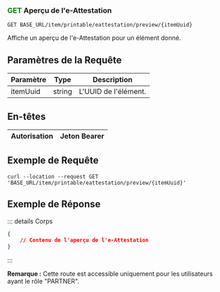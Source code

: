 

### <span style="color:green">GET</span> Aperçu de l'e-Attestation

```plaintext
GET BASE_URL/item/printable/eattestation/preview/{itemUuid}
```

Affiche un aperçu de l'e-Attestation pour un élément donné.

## Paramètres de la Requête

| Paramètre | Type   | Description           |
| --------- | ------ | --------------------- |
| itemUuid  | string | L'UUID de l'élément.  |

## En-têtes

| Autorisation | Jeton Bearer |
| -------------| ----------- |

## Exemple de Requête

```curl
curl --location --request GET 'BASE_URL/item/printable/eattestation/preview/{itemUuid}'
```

## Exemple de Réponse

::: details Corps

```json
{
    // Contenu de l'aperçu de l'e-Attestation
}
```

:::

**Remarque :** Cette route est accessible uniquement pour les utilisateurs ayant le rôle "PARTNER".

